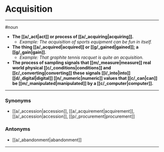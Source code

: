 # Acquisition
---
#noun
- **The [[a/_act|act]] or process of [[a/_acquiring|acquiring]].**
	- _Example: The acquisition of sports equipment can be fun in itself._
- **The thing [[a/_acquired|acquired]] or [[g/_gained|gained]]; a [[g/_gain|gain]].**
	- _Example: That graphite tennis racquet is quite an acquisition._
- **The process of sampling signals that [[m/_measure|measure]] real world physical [[c/_conditions|conditions]] and [[c/_converting|converting]] these signals [[i/_into|into]] [[d/_digital|digital]] [[n/_numeric|numeric]] values that [[c/_can|can]] be [[m/_manipulated|manipulated]] by a [[c/_computer|computer]].**
---
### Synonyms
- [[a/_accession|accession]], [[a/_acquirement|acquirement]], [[a/_accession|accession]], [[p/_procurement|procurement]]
### Antonyms
- [[a/_abandonment|abandonment]]
---
